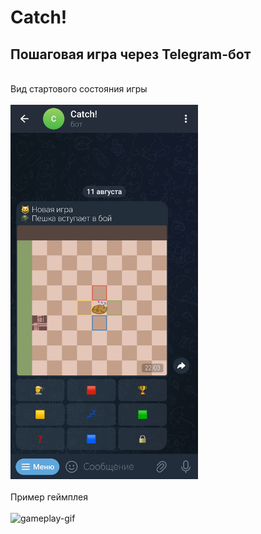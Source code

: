 <h1>Catch!</h1>
<h2>Пошаговая игра через Telegram-бот</h2>
<br>
Вид стартового состояния игры<br>
<br>
<img alt="start-screenshot" src="https://raw.githubusercontent.com/WRABZY/catch-public/refs/heads/main/example/start.jpg" width="300"><br>
<br>
Пример геймплея<br>
<br>
<img alt="gameplay-gif" src="https://github.com/WRABZY/catch-public/blob/main/example/gameplay.gif" width="300"><br>
